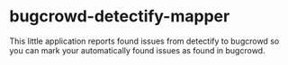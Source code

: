 # bugcrowd-detectify-mapper
This little application reports found issues from detectify to bugcrowd so you can mark your automatically found issues as found in bugcrowd.
